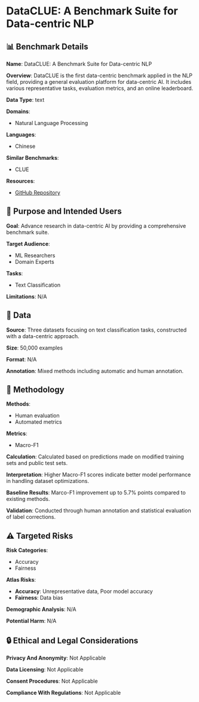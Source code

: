 # DataCLUE: A Benchmark Suite for Data-centric NLP

## 📊 Benchmark Details

**Name**: DataCLUE: A Benchmark Suite for Data-centric NLP

**Overview**: DataCLUE is the first data-centric benchmark applied in the NLP field, providing a general evaluation platform for data-centric AI. It includes various representative tasks, evaluation metrics, and an online leaderboard.

**Data Type**: text

**Domains**:
- Natural Language Processing

**Languages**:
- Chinese

**Similar Benchmarks**:
- CLUE

**Resources**:
- [GitHub Repository](https://github.com/CLUEbenchmark/DataCLUE)

## 🎯 Purpose and Intended Users

**Goal**: Advance research in data-centric AI by providing a comprehensive benchmark suite.

**Target Audience**:
- ML Researchers
- Domain Experts

**Tasks**:
- Text Classification

**Limitations**: N/A

## 💾 Data

**Source**: Three datasets focusing on text classification tasks, constructed with a data-centric approach.

**Size**: 50,000 examples

**Format**: N/A

**Annotation**: Mixed methods including automatic and human annotation.

## 🔬 Methodology

**Methods**:
- Human evaluation
- Automated metrics

**Metrics**:
- Macro-F1

**Calculation**: Calculated based on predictions made on modified training sets and public test sets.

**Interpretation**: Higher Macro-F1 scores indicate better model performance in handling dataset optimizations.

**Baseline Results**: Marco-F1 improvement up to 5.7% points compared to existing methods.

**Validation**: Conducted through human annotation and statistical evaluation of label corrections.

## ⚠️ Targeted Risks

**Risk Categories**:
- Accuracy
- Fairness

**Atlas Risks**:
- **Accuracy**: Unrepresentative data, Poor model accuracy
- **Fairness**: Data bias

**Demographic Analysis**: N/A

**Potential Harm**: N/A

## 🔒 Ethical and Legal Considerations

**Privacy And Anonymity**: Not Applicable

**Data Licensing**: Not Applicable

**Consent Procedures**: Not Applicable

**Compliance With Regulations**: Not Applicable
